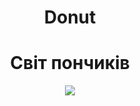 # Donut
<!DOCTYPE html>
<html lang='uk'>
<head>
   <meta charset='UTF-8'>
   <meta http-equiv='X-UA-Compatible' content='IE=edge'>
   <meta name='viewport' content='width=device-width, initial-scale=1.0'>
   <title>Магазин пончиків</title>
</head>
<style>
   body{
      text-align: center;
   }


/* Стилі пиши тут :) */
h1{
   color: red;
}

</style>
<body>
   <h1>Світ пончиків</h1>
   <img src="/uploads/2023/02/donut.png">
</body>
</html>
